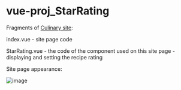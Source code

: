 # vue-proj_StarRating
Fragments of [Culinary site](https://cookingprofessionally.com/):

index.vue - site page code

StarRating.vue - the code of the component used on this site page - displaying and setting the recipe rating

Site page appearance:

![image](https://user-images.githubusercontent.com/56484012/140309163-fcbe8243-6c3c-4806-9db5-5dca61b76611.png)
